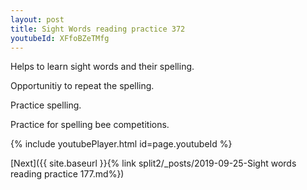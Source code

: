 ```yaml
---
layout: post
title: Sight Words reading practice 372
youtubeId: XFfoBZeTMfg
---
```

 
 
Helps to learn sight words and their spelling.

Opportunitiy to repeat the spelling. 

Practice spelling. 
 
Practice for spelling bee competitions. 
 
{% include youtubePlayer.html id=page.youtubeId %}
 
 

[Next]({{ site.baseurl }}{% link  split2/_posts/2019-09-25-Sight words reading practice 177.md%})
 
